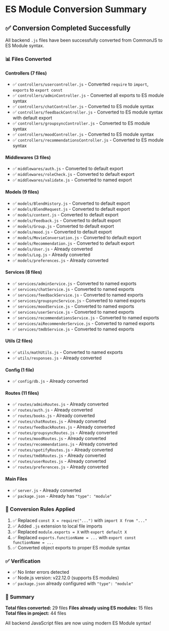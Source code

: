 # ES Module Conversion Summary

## ✅ Conversion Completed Successfully

All backend `.js` files have been successfully converted from CommonJS to ES Module syntax.

### 📊 Files Converted

#### Controllers (7 files)
- ✅ `controllers/usercontroller.js` - Converted `require` to `import`, `exports` to `export const`
- ✅ `controllers/adminController.js` - Converted all exports to ES module syntax
- ✅ `controllers/chatController.js` - Converted to ES module syntax
- ✅ `controllers/feedbackController.js` - Converted to ES module syntax with default export
- ✅ `controllers/groupsyncController.js` - Converted to ES module syntax
- ✅ `controllers/moodController.js` - Converted to ES module syntax
- ✅ `controllers/recommendationsController.js` - Converted to ES module syntax

#### Middlewares (3 files)
- ✅ `middlewares/auth.js` - Converted to default export
- ✅ `middlewares/roleCheck.js` - Converted to default export
- ✅ `middlewares/validate.js` - Converted to named export

#### Models (9 files)
- ✅ `models/BlendHistory.js` - Converted to default export
- ✅ `models/BlendRequest.js` - Converted to default export
- ✅ `models/content.js` - Converted to default export
- ✅ `models/Feedback.js` - Converted to default export
- ✅ `models/Group.js` - Converted to default export
- ✅ `models/mood.js` - Converted to default export
- ✅ `models/MovieConversation.js` - Converted to default export
- ✅ `models/Recommendation.js` - Converted to default export
- ✅ `models/User.js` - Already converted
- ✅ `models/Log.js` - Already converted
- ✅ `models/preferences.js` - Already converted

#### Services (8 files)
- ✅ `services/adminService.js` - Converted to named exports
- ✅ `services/chatService.js` - Converted to named exports
- ✅ `services/feedbackService.js` - Converted to named exports
- ✅ `services/groupsyncService.js` - Converted to named exports
- ✅ `services/moodService.js` - Converted to named exports
- ✅ `services/userService.js` - Converted to named exports
- ✅ `services/recommendationsService.js` - Converted to named exports
- ✅ `services/aiRecommenderService.js` - Converted to named exports
- ✅ `services/tmdbService.js` - Converted to named exports

#### Utils (2 files)
- ✅ `utils/mathUtils.js` - Converted to named exports
- ✅ `utils/responses.js` - Already converted

#### Config (1 file)
- ✅ `config/db.js` - Already converted

#### Routes (11 files)
- ✅ `routes/adminRoutes.js` - Already converted
- ✅ `routes/auth.js` - Already converted
- ✅ `routes/books.js` - Already converted
- ✅ `routes/chatRoutes.js` - Already converted
- ✅ `routes/feedbackRoutes.js` - Already converted
- ✅ `routes/groupsyncRoutes.js` - Already converted
- ✅ `routes/moodRoutes.js` - Already converted
- ✅ `routes/recommendations.js` - Already converted
- ✅ `routes/spotifyRoutes.js` - Already converted
- ✅ `routes/tmdbRoutes.js` - Already converted
- ✅ `routes/userRoutes.js` - Already converted
- ✅ `routes/preferences.js` - Already converted

#### Main Files
- ✅ `server.js` - Already converted
- ✅ `package.json` - Already has `"type": "module"`

### 🔄 Conversion Rules Applied

1. ✅ Replaced `const X = require("...")` with `import X from "..."`
2. ✅ Added `.js` extension to local file imports
3. ✅ Replaced `module.exports = X` with `export default X`
4. ✅ Replaced `exports.functionName = ...` with `export const functionName = ...`
5. ✅ Converted object exports to proper ES module syntax

### ✅ Verification

- ✅ No linter errors detected
- ✅ Node.js version: v22.12.0 (supports ES modules)
- ✅ `package.json` already configured with `"type": "module"`

### 🎉 Summary

**Total files converted:** 29 files
**Files already using ES modules:** 15 files
**Total files in project:** 44 files

All backend JavaScript files are now using modern ES Module syntax!

